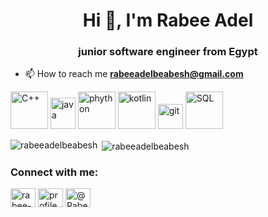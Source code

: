 <!--
**rabeeadelbeabesh/rabeeadelbeabesh** is a ✨ _special_ ✨ repository because its `README.md` (this file) appears on your GitHub profile.

Here are some ideas to get you started:

- 🔭 I’m currently working on ...
- 🌱 I’m currently learning ...
- 👯 I’m looking to collaborate on ...
- 🤔 I’m looking for help with ...
- 💬 Ask me about ...
- 📫 How to reach me: ...
- 😄 Pronouns: ...
- ⚡ Fun fact: ...
-->
<h1 align="center">Hi 👋, I'm Rabee Adel</h1>
<h3 align="center">junior software engineer from Egypt</h3>

- 📫 How to reach me **rabeeadelbeabesh@gmail.com**


<p align="left"><img src="https://www.codeguru.com/wp-content/uploads/2003/02/C-tutorials-300x300.jpg" alt="C++" width="60" height="60"/> <img src="https://cdn.arageek.com/magazine/2021/04/encyclopedia-%D9%85%D8%A7-%D9%87%D9%8A-%D8%AC%D8%A7%D9%81%D8%A7-Java.jpg" alt="java" width="40" height="50"/> <img src="https://tecswan.com/wp-content/uploads/2021/03/python-socket-programming.jpg" alt="phython" width="60" height="60"/> <img src="https://torako.wakarimasen.moe/file/torako/g/image/1618/40/1618406273130.png" alt="kotlin" width="60" height="60"/> <img src="https://www.vectorlogo.zone/logos/git-scm/git-scm-icon.svg" alt="git" width="40" height="40"/> <img src="https://pbs.twimg.com/media/ErRqv7gXEAI5DOA.png" alt="SQL" width="60" height="60"/>
</p><p><img align="left" src="https://github-readme-stats.vercel.app/api/top-langs/?username=rabeeadelbeabesh&layout=compact&hide=html" alt="rabeeadelbeabesh" /></p>


<p>&nbsp;<img align="center" src="https://github-readme-stats.vercel.app/api?username=rabeeadelbeabesh&show_icons=true" alt="rabeeadelbeabesh" /></p>

<h3 align="left">Connect with me:</h3>
<p align="left">
<a href="https://linkedin.com/in/rabee-adel-287517187/" target="blank"><img align="center" src="https://cdn.jsdelivr.net/npm/simple-icons@3.0.1/icons/linkedin.svg" alt="rabee-adel-287517187" height="30" width="40" /></a>
<a href="https://fb.com/profile.php?id=100004191377620" target="blank"><img align="center" src="https://cdn.jsdelivr.net/npm/simple-icons@3.0.1/icons/facebook.svg" alt="profile.php?id=100004191377620" height="30" width="40" /></a>
<a href="https://www.hackerrank.com/Rabee_Adel" target="blank"><img align="center" src="https://cdn.jsdelivr.net/npm/simple-icons@3.0.1/icons/hackerrank.svg" alt="@Rabee_Adel" height="30" width="40" /></a>
</p>

